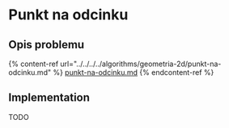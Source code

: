 # Punkt na odcinku

## Opis problemu

{% content-ref url="../../../../algorithms/geometria-2d/punkt-na-odcinku.md" %}
[punkt-na-odcinku.md](../../../../algorithms/geometria-2d/punkt-na-odcinku.md)
{% endcontent-ref %}

## Implementation

TODO
